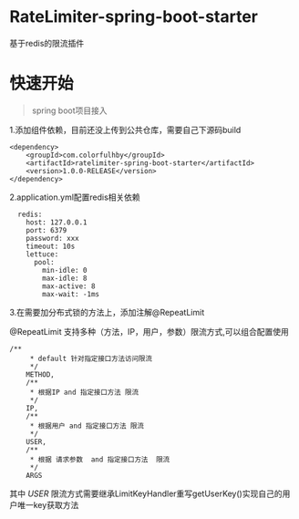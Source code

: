 # RateLimiter-spring-boot-starter
基于redis的限流插件

# 快速开始

> spring boot项目接入


1.添加组件依赖，目前还没上传到公共仓库，需要自己下源码build
```
<dependency>
    <groupId>com.colorfulhby</groupId>
    <artifactId>ratelimiter-spring-boot-starter</artifactId>
    <version>1.0.0-RELEASE</version>
</dependency>

```

2.application.yml配置redis相关依赖
```
  redis:
    host: 127.0.0.1
    port: 6379
    password: xxx
    timeout: 10s
    lettuce:
      pool:
        min-idle: 0
        max-idle: 8
        max-active: 8
        max-wait: -1ms
```


3.在需要加分布式锁的方法上，添加注解@RepeatLimit



@RepeatLimit 支持多种（方法，IP，用户，参数）限流方式,可以组合配置使用



```
/**
     * default 针对指定接口方法访问限流
     */
    METHOD,
    /**
     * 根据IP and 指定接口方法 限流
     */
    IP,
    /**
     * 根据用户 and 指定接口方法 限流
     */
    USER,
    /**
     * 根据 请求参数  and 指定接口方法  限流  
     */
    ARGS
```
其中 *USER*   限流方式需要继承LimitKeyHandler重写getUserKey()实现自己的用户唯一key获取方法

